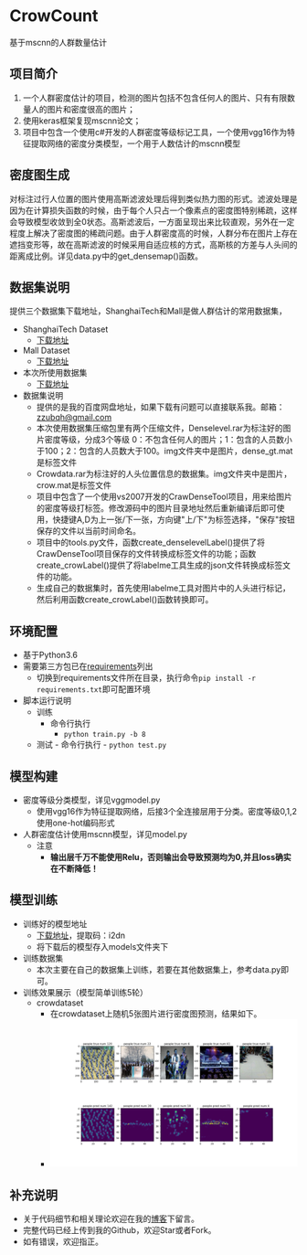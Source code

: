 # CrowCount
基于mscnn的人群数量估计

## 项目简介
1. 一个人群密度估计的项目，检测的图片包括不包含任何人的图片、只有有限数量人的图片和密度很高的图片；
2. 使用keras框架复现mscnn论文；
3. 项目中包含一个使用c#开发的人群密度等级标记工具，一个使用vgg16作为特征提取网络的密度分类模型，一个用于人数估计的mscnn模型

## 密度图生成
对标注过行人位置的图片使用高斯滤波处理后得到类似热力图的形式。滤波处理是因为在计算损失函数的时候，由于每个人只占一个像素点的密度图特别稀疏，这样会导致模型收敛到全0状态。高斯滤波后，一方面呈现出来比较直观，另外在一定程度上解决了密度图的稀疏问题。由于人群密度高的时候，人群分布在图片上存在遮挡变形等，故在高斯滤波的时候采用自适应核的方式，高斯核的方差与人头间的距离成比例。详见data.py中的get_densemap()函数。

## 数据集说明
提供三个数据集下载地址，ShanghaiTech和Mall是做人群估计的常用数据集，
- ShanghaiTech Dataset
  - [下载地址](https://pan.baidu.com/s/1hseCEr7v7828DFLj8BQWAw)
- Mall Dataset
  - [下载地址](https://pan.baidu.com/s/1gjFTqcO1gvQnYIDs8CDIJw)
- 本次所使用数据集
  - [下载地址](https://pan.baidu.com/s/1T5EfBovMnpe4meIYcXSa8w)
- 数据集说明
  - 提供的是我的百度网盘地址，如果下载有问题可以直接联系我。邮箱：zzubqh@gmail.com
  - 本次使用数据集压缩包里有两个压缩文件，Denselevel.rar为标注好的图片密度等级，分成3个等级 0：不包含任何人的图片；1：包含的人员数小于100；2：包含的人员数大于100。img文件夹中是图片，dense_gt.mat是标签文件
  - Crowdata.rar为标注好的人头位置信息的数据集。img文件夹中是图片，crow.mat是标签文件
  - 项目中包含了一个使用vs2007开发的CrawDenseTool项目，用来给图片的密度等级打标签。修改源码中的图片目录地址然后重新编译后即可使用，快捷键A,D为上一张/下一张，方向键"上/下"为标签选择，"保存"按钮保存的文件以当前时间命名。
  - 项目中的tools.py文件，函数create_denselevelLabel()提供了将CrawDenseTool项目保存的文件转换成标签文件的功能；函数create_crowLabel()提供了将labelme工具生成的json文件转换成标签文件的功能。
  - 生成自己的数据集时，首先使用labelme工具对图片中的人头进行标记，然后利用函数create_crowLabel()函数转换即可。  

## 环境配置
- 基于Python3.6
- 需要第三方包已在[requirements](/requirements.txt)列出
	- 切换到requirements文件所在目录，执行命令`pip install -r requirements.txt`即可配置环境
- 脚本运行说明
	- 训练
		- 命令行执行
			- `python train.py -b 8`		
	- 测试
    		- 命令行执行
    			- `python test.py`		
## 模型构建
- 密度等级分类模型，详见vggmodel.py
    - 使用vgg16作为特征提取网络，后接3个全连接层用于分类。密度等级0,1,2使用one-hot编码形式
- 人群密度估计使用mscnn模型，详见model.py 
    - 注意
        - **输出层千万不能使用Relu，否则输出会导致预测均为0,并且loss确实在不断降低！**	
## 模型训练
- 训练好的模型地址
  - [下载地址](https://pan.baidu.com/s/105FM8Di3MqsWsN6-l-S2vQ)，提取码：i2dn
  - 将下载后的模型存入models文件夹下
- 训练数据集
    - 本次主要在自己的数据集上训练，若要在其他数据集上，参考data.py即可。
- 训练效果展示（模型简单训练5轮）
    - crowdataset
        - 在crowdataset上随机5张图片进行密度图预测，结果如下。
        - ![](/result/res.png)
    
## 补充说明
- 关于代码细节和相关理论欢迎在我的[博客](https://blog.csdn.net/qq_36810544)下留言。
- 完整代码已经上传到我的Github，欢迎Star或者Fork。
- 如有错误，欢迎指正。
